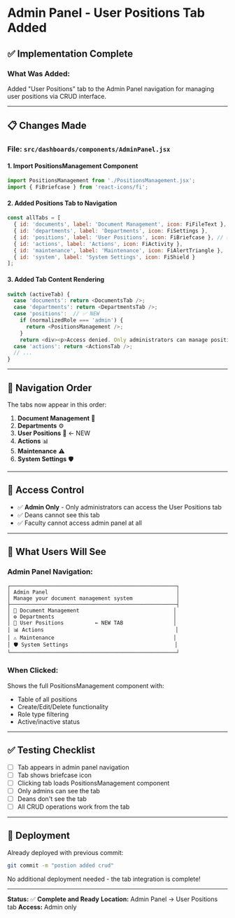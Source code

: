 # Admin Panel - User Positions Tab Added

## ✅ Implementation Complete

### **What Was Added:**
Added "User Positions" tab to the Admin Panel navigation for managing user positions via CRUD interface.

---

## 📋 Changes Made

### **File:** `src/dashboards/components/AdminPanel.jsx`

#### **1. Import PositionsManagement Component**
```javascript
import PositionsManagement from './PositionsManagement.jsx';
import { FiBriefcase } from 'react-icons/fi';
```

#### **2. Added Positions Tab to Navigation**
```javascript
const allTabs = [
  { id: 'documents', label: 'Document Management', icon: FiFileText },
  { id: 'departments', label: 'Departments', icon: FiSettings },
  { id: 'positions', label: 'User Positions', icon: FiBriefcase }, // ✅ NEW
  { id: 'actions', label: 'Actions', icon: FiActivity },
  { id: 'maintenance', label: 'Maintenance', icon: FiAlertTriangle },
  { id: 'system', label: 'System Settings', icon: FiShield }
];
```

#### **3. Added Tab Content Rendering**
```javascript
switch (activeTab) {
  case 'documents': return <DocumentsTab />;
  case 'departments': return <DepartmentsTab />;
  case 'positions':  // ✅ NEW
    if (normalizedRole === 'admin') {
      return <PositionsManagement />;
    }
    return <div><p>Access denied. Only administrators can manage positions.</p></div>;
  case 'actions': return <ActionsTab />;
  // ...
}
```

---

## 🎯 Navigation Order

The tabs now appear in this order:

1. **Document Management** 📄
2. **Departments** ⚙️
3. **User Positions** 💼 ← NEW
4. **Actions** 📊
5. **Maintenance** ⚠️
6. **System Settings** 🛡️

---

## 🔐 Access Control

- ✅ **Admin Only** - Only administrators can access the User Positions tab
- ✅ Deans cannot see this tab
- ✅ Faculty cannot access admin panel at all

---

## 📸 What Users Will See

### **Admin Panel Navigation:**
```
┌─────────────────────────────────────────────────────┐
│ Admin Panel                                         │
│ Manage your document management system              │
├─────────────────────────────────────────────────────┤
│ 📄 Document Management                              │
│ ⚙️ Departments                                      │
│ 💼 User Positions          ← NEW TAB                │
│ 📊 Actions                                          │
│ ⚠️ Maintenance                                      │
│ 🛡️ System Settings                                  │
└─────────────────────────────────────────────────────┘
```

### **When Clicked:**
Shows the full PositionsManagement component with:
- Table of all positions
- Create/Edit/Delete functionality
- Role type filtering
- Active/inactive status

---

## ✅ Testing Checklist

- [ ] Tab appears in admin panel navigation
- [ ] Tab shows briefcase icon
- [ ] Clicking tab loads PositionsManagement component
- [ ] Only admins can see the tab
- [ ] Deans don't see the tab
- [ ] All CRUD operations work from the tab

---

## 🚀 Deployment

Already deployed with previous commit:
```bash
git commit -m "postion added crud"
```

No additional deployment needed - the tab integration is complete!

---

**Status:** ✅ **Complete and Ready**
**Location:** Admin Panel → User Positions tab
**Access:** Admin only
